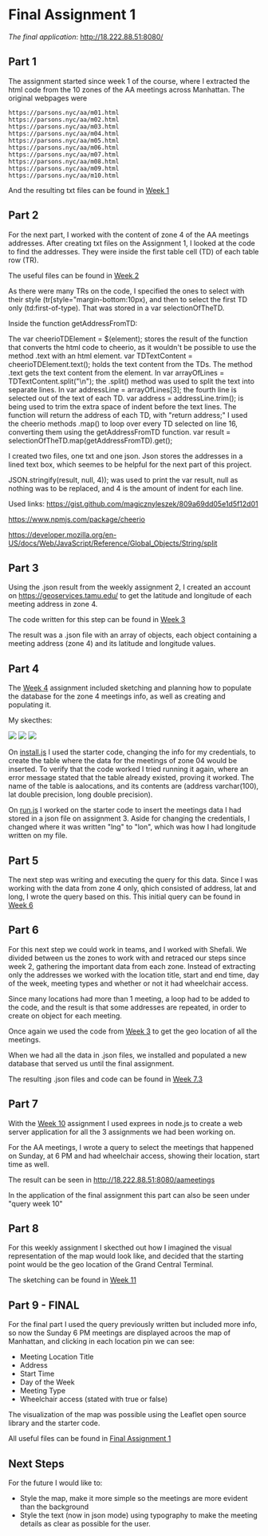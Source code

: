 # Final Assignment 1

*The final application*: http://18.222.88.51:8080/

## Part 1

The assignment started since week 1 of the course, where I extracted the html code from the 10 zones of the AA meetings across Manhattan. 
The original webpages were 
```
https://parsons.nyc/aa/m01.html  
https://parsons.nyc/aa/m02.html  
https://parsons.nyc/aa/m03.html  
https://parsons.nyc/aa/m04.html  
https://parsons.nyc/aa/m05.html  
https://parsons.nyc/aa/m06.html  
https://parsons.nyc/aa/m07.html  
https://parsons.nyc/aa/m08.html  
https://parsons.nyc/aa/m09.html  
https://parsons.nyc/aa/m10.html   
```
And the resulting txt files can be found in [Week 1](https://github.com/nataly-klajner/data-structures/tree/master/week1)

## Part 2

For the next part, I worked with the content of zone 4 of the AA meetings addresses. After creating txt files on the Assignment 1, I looked at the code to find the addresses. They were inside the first table cell (TD) of each table row (TR).

The useful files can be found in [Week 2](https://github.com/nataly-klajner/data-structures/tree/master/week2)

As there were many TRs on the code, I specified the ones to select with their style (tr[style="margin-bottom:10px), and then to select the first TD only (td:first-of-type). That was stored in a var selectionOfTheTD.

Inside the function getAddressFromTD:

The var cheerioTDElement = $(element); stores the result of the function that converts the html code to cheerio, as it wouldn't be possible to use the method .text with an html element.
var TDTextContent = cheerioTDElement.text(); holds the text content from the TDs. The method .text gets the text content from the element.
In var arrayOfLines = TDTextContent.split("\n"); the .split() method was used to split the text into separate lines.
In var addressLine = arrayOfLines[3]; the fourth line is selected out of the text of each TD.
var address = addressLine.trim(); is being used to trim the extra space of indent before the text lines.
The function will return the address of each TD, with "return address;"
I used the cheerio methods .map() to loop over every TD selected on line 16, converting them using the getAddressFromTD function. var result = selectionOfTheTD.map(getAddressFromTD).get();

I created two files, one txt and one json. Json stores the addresses in a lined text box, which seemes to be helpful for the next part of this project.

JSON.stringify(result, null, 4)); was used to print the var result, null as nothing was to be replaced, and 4 is the amount of indent for each line.

Used links: https://gist.github.com/magicznyleszek/809a69dd05e1d5f12d01

https://www.npmjs.com/package/cheerio

https://developer.mozilla.org/en-US/docs/Web/JavaScript/Reference/Global_Objects/String/split

## Part 3

Using the .json result from the weekly assignment 2, I created an account on https://geoservices.tamu.edu/ to get the latitude and longitude of each meeting address in zone 4.

The code written for this step can be found in [Week 3](https://github.com/nataly-klajner/data-structures/tree/master/week3)

The result was a .json file with an array of objects, each object containing a meeting address (zone 4) and its latitude and longitude values.

## Part 4

The [Week 4](https://github.com/nataly-klajner/data-structures/tree/master/week4) assignment included sketching and planning how to populate the database for the zone 4 meetings info, 
as well as creating and populating it.

My skecthes:

![](../week4/Sketch01.JPG)
![](../week4/Sketch02.JPG)
![](../week4/Sketch03.JPG)

On [install.js](https://github.com/nataly-klajner/data-structures/blob/master/week4/install.js) I used the starter code, changing the info for my credentials, to create the table where the data for the meetings of zone 04 would be inserted.
To verify that the code worked I tried running it again, where an error message stated that the table already existed, proving it worked.
The name of the table is aalocations, and its contents are (address varchar(100), lat double precision, long double precision).

On [run.js](https://github.com/nataly-klajner/data-structures/blob/master/week4/run.js) I worked on the starter code to insert the meetings data I had stored in a json file on assignment 3.
Aside for changing the credentials, I changed where it was written "lng" to "lon", which was how I had longitude written on my file.

## Part 5

The next step was writing and executing the query for this data. Since I was working with the data from zone 4 only, qhich consisted of address, lat and long, I wrote the query based on this.
This initial query can be found in [Week 6](https://github.com/nataly-klajner/data-structures/blob/master/week6/week6-aa.js)
 
## Part 6

For this next step we could work in teams, and I worked with Shefali. We divided between us the zones to work with and retraced our steps since week 2, gathering the important data from each zone. 
Instead of extracting only the addresses we worked with the location title, start and end time, day of the week, meeting types and whether or not it had wheelchair access.

Since many locations had more than 1 meeting, a loop had to be added to the code, and the result is that some addresses are repeated, in order to create on object for each meeting.

Once again we used the code from [Week 3](https://github.com/nataly-klajner/data-structures/tree/master/week3) to get the geo location of all the meetings.

When we had all the data in .json files, we installed and populated a new database that served us until the final assignment.

The resulting .json files and code can be found in [Week 7.3](https://github.com/nataly-klajner/data-structures/tree/master/week7.3)

## Part 7

With the [Week 10](https://github.com/nataly-klajner/data-structures/tree/master/week10) assignment I used exprees in node.js to create a web server application for all the 3 assignments we had been working on. 

For the AA meetings, I wrote a query to select the meetings that happened on Sunday, at 6 PM and had wheelchair access, showing their location, start time as well. 

The result can be seen in http://18.222.88.51:8080/aameetings

In the application of the final assignment this part can also be seen under "query week 10"

## Part 8

For this weekly assignment I skecthed out how I imagined the visual representation of the map would look like, and decided that the starting point would be the geo location of the Grand Central Terminal.

The sketching can be found in [Week 11](https://github.com/nataly-klajner/data-structures/blob/master/week11/Nataly_assignment11.pdf)

## Part 9 - FINAL

For the final part I used the query previously written but included more info, so now the Sunday 6 PM meetings are displayed acroos the map of Manhattan, and clicking in each location pin we can see:
- Meeting Location Title
- Address
- Start Time
- Day of the Week
- Meeting Type
- Wheelchair access (stated with true or false)

The visualization of the map was possible using the Leaflet open source library and the starter code.

All useful files can be found in [Final Assignment 1]()

## Next Steps

For the future I would like to:
- Style the map, make it more simple so the meetings are more evident than the background
- Style the text (now in json mode) using typography to make the meeting details as clear as possible for the user.
